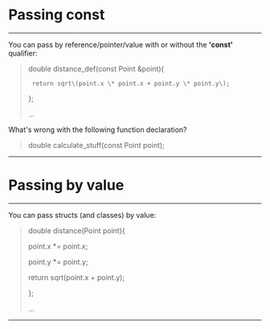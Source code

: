 # Passing const

---

You can pass by reference/pointer/value with or without the **'const'** qualifier:

> double distance\_def\(const Point &point\){
>
> ```
>  return sqrt\(point.x \* point.x + point.y \* point.y\);
> ```
>
> };
>
> …

What's wrong with the following function declaration?

> double calculate\_stuff\(const Point point\);

---

# Passing by value

---

You can pass structs \(and classes\) by value:

> double distance\(Point point\){
>
> point.x \*= point.x;
>
> point.y \*= point.y;
>
> return sqrt\(point.x + point.y\);
>
> };
>
> …

---

